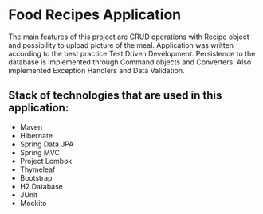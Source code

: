 # Food Recipes Application
The main features of this project are CRUD operations with Recipe object and possibility to upload picture of the meal. 
Application was written according to the best practice Test Driven Development.
Persistence to the database is implemented through Command objects and Converters. 
Also implemented Exception Handlers and Data Validation.

## Stack of technologies that are used in this application:
* Maven
* Hibernate
* Spring Data JPA
* Spring MVC
* Project Lombok
* Thymeleaf
* Bootstrap
* H2 Database
* JUnit
* Mockito
